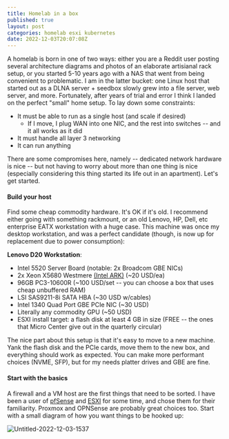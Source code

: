 ```yaml
---
title: Homelab in a box
published: true
layout: post
categories: homelab esxi kubernetes
date: 2022-12-03T20:07:08Z
---
```


A homelab is born in one of two ways: either you are a Reddit user posting several architecture diagrams and photos of an elaborate artisianal rack setup, or you started 5-10 years ago with a NAS that went from being convenient to problematic. I am in the latter bucket: one Linux host that started out as a DLNA server + seedbox slowly grew into a file server, web server, and more. Fortunately, after years of trial and error I think I landed on the perfect "small" home setup. To lay down some constraints:

- It must be able to run as a single host (and scale if desired)
  - If I move, I plug WAN into one NIC, and the rest into switches -- and it all works as it did
- It must handle all layer 3 networking
- It can run anything

There are some compromises here, namely -- dedicated network hardware is nice -- but not having to worry about more than one thing is nice (especially considering this thing started its life out in an apartment). Let's get started.

#### Build your host

Find some cheap commodity hardware. It's OK if it's old. I recommend either going with something rackmount, or an old Lenovo, HP, Dell, etc enterprise EATX workstation with a huge case. This machine was once my desktop workstation, and was a perfect candidate (though, is now up for replacement due to power consumption):

**Lenovo D20 Workstation**:
- Intel 5520 Server Board (notable: 2x Broadcom GBE NICs)
- 2x Xeon X5680 Westmere [(Intel ARK)](https://ark.intel.com/content/www/us/en/ark/products/47916/intel-xeon-processor-x5680-12m-cache-3-33-ghz-6-40-gts-intel-qpi.html) (~20 USD/ea)
- 96GB PC3-10600R (~100 USD/set -- you can choose a box that uses cheap unbuffered RAM)
- LSI SAS9211-8i SATA HBA (~30 USD w/cables)
- Intel 1340 Quad Port GBE PCIe NIC (~30 USD)
- Literally any commodity GPU (~50 USD)
- ESXI install target: a flash disk at least 4 GB in size (FREE -- the ones that Micro Center give out in the quarterly circular)

The nice part about this setup is that it's easy to move to a new machine. Yank the flash disk and the PCIe cards, move them to the new box, and everything should work as expected. You can make more performant choices (NVME, SFP), but for my needs platter drives and GBE are fine.

#### Start with the basics

A firewall and a VM host are the first things that need to be sorted. I have been a user of [pfSense](https://www.pfsense.org/) and [ESXI](https://www.vmware.com/products/esxi-and-esx.html) for some time, and chose them for their familiarity. Proxmox and OPNSense are probably great choices too. Start with a small diagram of how you want things to be hooked up:

![Untitled-2022-12-03-1537](https://user-images.githubusercontent.com/396039/205463194-02206c5e-ac44-4d9f-bc2f-45baaa782cee.png)

